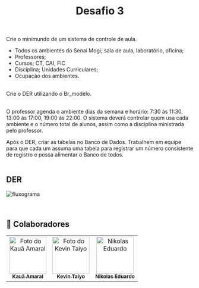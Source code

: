 <h1 align="center">Desafio 3</h1> <br>

Crie o minimundo de um sistema de controle de aula.
*	Todos os ambientes do Senai Mogi; sala de aula, laboratório, oficina;
*	Professores;
*	Cursos; CT, CAI, FIC
*	Disciplina; Unidades Curriculares;
*	Ocupação dos ambientes.

<br>
Crie o DER utilizando o Br_modelo.
<br><br>

O professor agenda o ambiente dias da semana e horário: 7:30 ás 11:30, 13:00 ás 17:00, 19:00 ás 22:00.
O sistema deverá controlar quem usa cada ambiente e o número total de alunos, assim como a disciplina ministrada pelo professor.

Após o DER, criar as tabelas no Banco de Dados.
Trabalhem em equipe para que cada um assuma uma tabela para registrar um número consistente de registro e possa alimentar o Banco de todos.
<br><br>

## DER

![fluxograma](https://user-images.githubusercontent.com/119445003/226629089-3febfc8a-f632-476f-9250-589530a729db.png)

<br>

## 🤝 Colaboradores

<table>
  <tr>
    <td align="center">
      <a href="https://github.com/kauamoreno">
        <img src="https://avatars.githubusercontent.com/u/119445003?v=4" width="100px;" alt="Foto do Kauã Amaral" /><br>
        <sub>
          <b>Kauã Amaral</b>
        </sub>
      </a>
    </td>
    <td align="center">
      <a href="https://github.com/kevintaiyo">
        <img src="https://avatars.githubusercontent.com/u/119669310?v=4" width="100px;" alt="Foto do Kevin Taiyo" /><br>
        <sub>
          <b>Kevin Taiyo</b>
        </sub>
      </a>
    </td>
    <td align="center">
      <a href="https://github.com/NikolasEduardo">
        <img src="https://avatars.githubusercontent.com/u/119509221?v=4" width="100px;" alt="Nikolas Eduardo" /><br>
        <sub>
          <b>Nikolas Eduardo</b>
        </sub>
      </a>
    </td>
  </tr>
</table>
